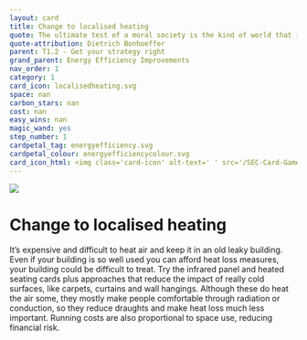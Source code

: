 ```yaml
---
layout: card
title: Change to localised heating
quote: The ultimate test of a moral society is the kind of world that it leaves to its children.
quote-attribution: Dietrich Bonhoeffer
parent: T1.2 - Get your strategy right
grand_parent: Energy Efficiency Improvements 
nav_order: 1
category: 1
card_icon: localisedheating.svg
space: nan
carbon_stars: nan
cost: nan
easy_wins: nan
magic_wand: yes
step_number: 1
cardpetal_tag: energyefficiency.svg
cardpetal_colour: energyefficiencycolour.svg
card_icon_html: <img class='card-icon' alt-text=' ' src='/SEC-Card-Game/graphics/card_icons/localisedheating.svg'>
---
```


<img class='card-icon' alt-text=' ' src='/SEC-Card-Game/graphics/card_icons/localisedheating.svg'>
<h1>Change to localised heating</h1>

<p>It’s expensive and difficult to heat air and keep it in an old leaky building. Even if your building is so well used you can afford heat loss measures, your building could be difficult to treat. Try the infrared panel and heated seating cards plus approaches that reduce the impact of really cold surfaces, like carpets, curtains and wall hangings. Although these do heat the air some, they mostly make people comfortable through radiation or conduction, so they reduce draughts and make heat loss much less important. Running costs are also proportional to space use, reducing financial risk.</p> 

